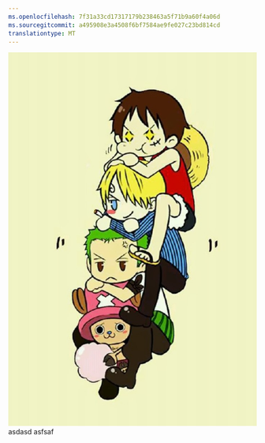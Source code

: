 ```yaml
---
ms.openlocfilehash: 7f31a33cd17317179b238463a5f71b9a60f4a06d
ms.sourcegitcommit: a495908e3a4508f6bf7584ae9fe027c23bd814cd
translationtype: MT
---
```

![image](test111222.png) asdasd asfsaf
